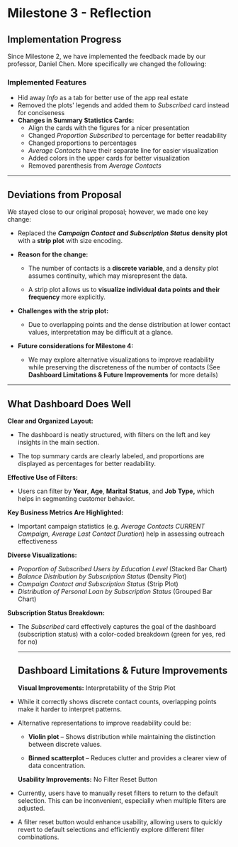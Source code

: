 # Milestone 3 - Reflection

## Implementation Progress

Since Milestone 2, we have implemented the feedback made by our professor, Daniel Chen. More specifically we changed the following:

### **Implemented Features**

-   Hid away *Info* as a tab for better use of the app real estate
-   Removed the plots' legends and added them to *Subscribed* card instead for conciseness
-   **Changes in Summary Statistics Cards:**
    -   Align the cards with the figures for a nicer presentation
    -   Changed *Proportion Subscribed* to percentage for better readability
    -   Changed proportions to percentages 
    -   *Average Contacts* have their separate line for easier visualization
    -   Added colors in the upper cards for better visualization 
    -   Removed parenthesis from *Average Contacts*

------------------------------------------------------------------------

## **Deviations from Proposal**

We stayed close to our original proposal; however, we made one key change:

-   Replaced the ***Campaign Contact and Subscription Status*** **density plot** with a **strip plot** with size encoding.

-   **Reason for the change:**

    -   The number of contacts is a **discrete variable**, and a density plot assumes continuity, which may misrepresent the data.

    -   A strip plot allows us to **visualize individual data points and their frequency** more explicitly.

-   **Challenges with the strip plot:**

    -   Due to overlapping points and the dense distribution at lower contact values, interpretation may be difficult at a glance.

-   **Future considerations for Milestone 4:**

    -   We may explore alternative visualizations to improve readability while preserving the discreteness of the number of contacts (See **Dashboard Limitations & Future Improvements** for more details)

------------------------------------------------------------------------

## **What Dashboard Does Well**

**Clear and Organized Layout:**

-   The dashboard is neatly structured, with filters on the left and key insights in the main section.

-   The top summary cards are clearly labeled, and proportions are displayed as percentages for better readability.

**Effective Use of Filters:**

-   Users can filter by **Year**, **Age**, **Marital** **Status**, and **Job** **Type,** which helps in segmenting customer behavior.

**Key Business Metrics Are Highlighted:**

-   Important campaign statistics (e.g. *Average Contacts CURRENT Campaign, Average Last Contact Duration*) help in assessing outreach effectiveness

**Diverse Visualizations:**

-   *Proportion of Subscribed Users by Education Level* (Stacked Bar Chart)
-   *Balance Distribution by Subscription Status* (Density Plot)
-   *Campaign Contact and Subscription Status* (Strip Plot)
-   *Distribution of Personal Loan by Subscription Status* (Grouped Bar Chart)

**Subscription Status Breakdown:**

-   The *Subscribed* card effectively captures the goal of the dashboard (subscription status) with a color-coded breakdown (green for yes, red for no)

    ------------------------------------------------------------------------

    ## **Dashboard Limitations & Future Improvements**

    **Visual Improvements:** Interpretability of the Strip Plot

-   While it correctly shows discrete contact counts, overlapping points make it harder to interpret patterns.

-   Alternative representations to improve readability could be:

    -   **Violin plot** – Shows distribution while maintaining the distinction between discrete values.

    -   **Binned scatterplot** – Reduces clutter and provides a clearer view of data concentration.

    **Usability Improvements:** No Filter Reset Button

-   Currently, users have to manually reset filters to return to the default selection. This can be inconvenient, especially when multiple filters are adjusted.

-   A filter reset button would enhance usability, allowing users to quickly revert to default selections and efficiently explore different filter combinations.

